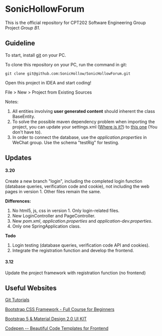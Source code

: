 # SonicHollowForum
This is the official repository for CPT202 Software Engineering Group Project *Group B1*.

## Guideline

To start, install [git](https://git-scm.com/book/zh/v2/%E8%B5%B7%E6%AD%A5-%E5%AE%89%E8%A3%85-Git) on your PC. 

To clone this repository on your PC, run the command in git:

`git clone git@github.com:SonicHollow/SonicHollowForum.git`

Open this project in IDEA and start coding!

File > New > Project from Existing Sources

Notes: 

1. All entities involving **user generated content** should inherent the class BaseEntity.
2. To solve the possible maven dependency problem when importing the project, you can update your settings.xml ([Where is it?](https://www.cnblogs.com/Small-sunshine/p/11640576.html))  to [this one](https://pan.baidu.com/s/1_0r18fd85cthx7hef4n3cA?pwd=o3kv) (You don't have to). 
3. In order to connect the database, use the *application.properties* in WeChat group. Use the schema "testRig" for testing.

## Updates

#### 3.20

Create a new branch "login", including the completed login function (database queries, verification code and cookie), not including the web pages in version 1. Other files remain the same.

**Differences:**
1. No html5, js, css in version 1. Only login-related files.
2. New LoginController and PageController.
3. New *pom.xml*, *application.properties* and *application-dev.properties*.
4. Only one SpringApplication class.

**Todo**

1. Login testing (database queries, verification code API and cookies).
2. Integrate the registration function and develop the frontend.

#### 3.12

Update the project framework with registration function (no frontend)

## Useful Websites

[Git Tutorials](https://www.runoob.com/git/git-basic-operations.html)

[Bootstrap CSS Framework - Full Course for Beginners](https://www.youtube.com/watch?v=-qfEOE4vtxE)

[Bootstrap 5 & Material Design 2.0 UI KIT](https://github.com/mdbootstrap/mdb-ui-kit)

[Codepen -- Beautiful Code Templates for Frontend](https://codepen.io)

